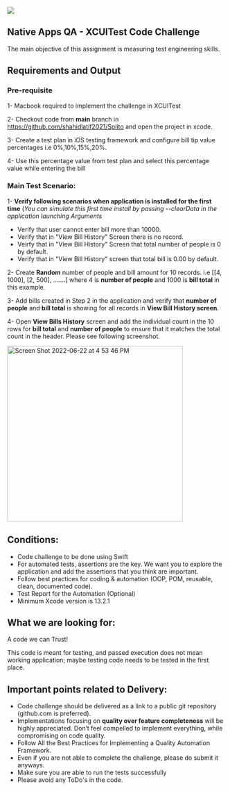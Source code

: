 ![](https://argaamplus.s3.amazonaws.com/159afd60-8669-4140-aa9e-fe46791f515d.png)

## Native Apps QA - XCUITest Code Challenge
The main objective of this assignment is measuring test engineering skills. 

## Requirements and Output

### Pre-requisite

1- Macbook required to implement the challenge in XCUITest

2- Checkout code from **main** branch in https://github.com/shahidlatif2021/Splito and open the project in xcode.

3- Create a test plan in iOS testing framework and configure bill tip value percentages i.e 0%,10%,15%,20%.

4- Use this percentage value from test plan and select this percentage value while entering the bill

### Main Test Scenario:

1- **Verify following scenarios when application is installed for the first time** (*You can simulate this first time install by passing --clearData in the application launching Arguments*

- Verify that user cannot enter bill more than 10000.
- Verify that in "View Bill History" Screen there is no record.
- Veirfy that in "View Bill History" Screen that total number of people is 0 by default.
- Verify that in "View Bill History" screen that total bill is 0.00 by default.

2- Create **Random** number of people and bill amount for 10 records. i.e [[4, 1000], [2, 500], .......] where 4 is **number of people** and 1000 is **bill total** in this example.

3- Add bills created in Step 2 in the application and verify that **number of people** and **bill total** is showing for all records in **View Bill History screen**.

4- Open **View Bills History** screen and add the individual count in the 10 rows for **bill total** and **number of people** to ensure that it matches the total count in the header. Please see following screenshot.

<img width="405" alt="Screen Shot 2022-06-22 at 4 53 46 PM" src="https://user-images.githubusercontent.com/94293020/175033925-b0bd7b8c-b165-4a83-97b6-a146b9ac5a00.png">


## Conditions:
- Code challenge to be done using Swift
- For automated tests, assertions are the key. We want you to explore the application and add the assertions that you think are important.
- Follow best practices for coding & automation (OOP, POM, reusable, clean, documented code).
- Test Report for the Automation (Optional)
- Minimum Xcode version is 13.2.1


## What we are looking for:
A code we can Trust!

This code is meant for testing, and passed execution does not mean working application; maybe testing code needs to be tested in the first place.

## Important points related to Delivery:
- Code challenge should be delivered as a link to a public git repository (github.com is preferred). 
- Implementations focusing on **quality over feature completeness** will be highly appreciated.  Don’t feel compelled to implement everything, while compromising on code quality.
- Follow All the Best Practices for Implementing a Quality Automation Framework.
- Even if you are not able to complete the challenge, please do submit it anyways.
- Make sure you are able to run the tests successfully
- Please avoid any ToDo's in the code.


